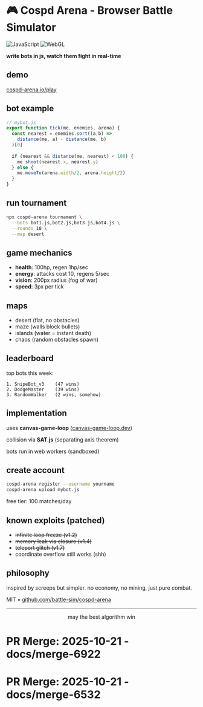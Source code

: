 # 🎮 Cospd Arena - Browser Battle Simulator

![JavaScript](https://img.shields.io/badge/javascript-vanilla-yellow)
![WebGL](https://img.shields.io/badge/webgl-2.0-orange)

**write bots in js, watch them fight in real-time**

## demo

[cospd-arena.io/play](https://cospd-arena.io/play)

## bot example

```javascript
// mybot.js
export function tick(me, enemies, arena) {
  const nearest = enemies.sort((a,b) => 
    distance(me, a) - distance(me, b)
  )[0]
  
  if (nearest && distance(me, nearest) < 100) {
    me.shoot(nearest.x, nearest.y)
  } else {
    me.moveTo(arena.width/2, arena.height/2)
  }
}
```

## run tournament

```bash
npx cospd-arena tournament \
  --bots bot1.js,bot2.js,bot3.js,bot4.js \
  --rounds 10 \
  --map desert
```

## game mechanics

- **health**: 100hp, regen 1hp/sec
- **energy**: attacks cost 10, regens 5/sec
- **vision**: 200px radius (fog of war)
- **speed**: 3px per tick

## maps

- desert (flat, no obstacles)
- maze (walls block bullets)
- islands (water = instant death)
- chaos (random obstacles spawn)

## leaderboard

top bots this week:

```
1. SnipeBot_v3    (47 wins)
2. DodgeMaster    (39 wins)
3. RandomWalker   (2 wins, somehow)
```

## implementation

uses **canvas-game-loop** ([canvas-game-loop.dev](https://canvas-game-loop.dev))

collision via **SAT.js** (separating axis theorem)

bots run in web workers (sandboxed)

## create account

```bash
cospd-arena register --username yourname
cospd-arena upload mybot.js
```

free tier: 100 matches/day

## known exploits (patched)

- ~~infinite loop freeze (v1.2)~~
- ~~memory leak via closure (v1.4)~~
- ~~teleport glitch (v1.7)~~
- coordinate overflow still works (shh)

## philosophy

inspired by screeps but simpler. no economy, no mining, just pure combat.

MIT • [github.com/battle-sim/cospd-arena](https://github.com/battle-sim/cospd-arena)

---

<div align="center">
may the best algorithm win
</div>

# PR Merge: 2025-10-21 - docs/merge-6922

# PR Merge: 2025-10-21 - docs/merge-6532
